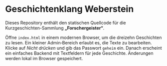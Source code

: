 # Geschichtenklang Weberstein

Dieses Repository enthält den statischen Quellcode für die Kurzgeschichten-Sammlung **„Forschergeister“**.

Öffne `index.html` in einem modernen Browser, um die dreizehn Geschichten zu lesen. Ein kleiner Admin‑Bereich erlaubt es, die Texte zu bearbeiten. Klicke auf *Nicht drücken* und gib das Passwort `geheim` ein. Danach erscheint ein einfaches Backend mit Textfeldern für jede Geschichte. Änderungen werden lokal im Browser gespeichert.
